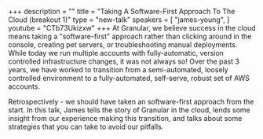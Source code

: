 +++
description = ""
title = "Taking A Software-First Approach To The Cloud (breakout 1)"
type = "new-talk"
speakers = [
        "james-young",
]
youtube = "CTb73Ukizxw"
+++
At Granular, we believe success in the cloud means taking a "software-first" approach rather than clicking around in the console, creating pet servers, or troubleshooting manual deployments. While today we run multiple accounts with fully-automatic, version controlled infrastructure changes, it was not always so! Over the past 3 years, we have worked to transition from a semi-automated, loosely controlled environment to a fully-automated, self-serve, robust set of AWS accounts.

Retrospectively - we should have taken an software-first approach from the start. In this talk, James tells the story of Granular in the cloud, lends some insight from our experience making this transition, and talks about some strategies that you can take to avoid our pitfalls.
